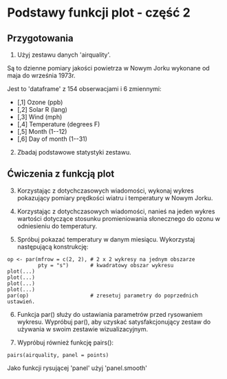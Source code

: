 # Podstawy funkcji plot - część 2

## Przygotowania

1. Użyj zestawu danych 'airquality'. 

Są to dzienne pomiary jakości powietrza w Nowym Jorku wykonane od maja do września 1973r.

Jest to 'dataframe' z 154 obserwacjami i 6 zmiennymi:


* [,1] Ozone (ppb)
* [,2] Solar R (lang)
* [,3] Wind (mph)
* [,4] Temperature (degrees F)
* [,5] Month (1--12)
* [,6] Day of month (1--31)

2. Zbadaj podstawowe statystyki zestawu.

## Ćwiczenia z funkcją plot

3. Korzystając z dotychczasowych wiadomości, wykonaj wykres pokazujący pomiary prędkości wiatru i temperatury w Nowym Jorku.

4. Korzystając z dotychczasowych wiadomości, nanieś na jeden wykres wartości dotyczące stosunku promieniowania słonecznego do ozonu w odniesieniu do temperatury. 

5. Spróbuj pokazać temperatury w danym miesiącu. Wykorzystaj następującą konstrukcję:

```
op <- par(mfrow = c(2, 2), # 2 x 2 wykresy na jednym obszarze
          pty = "s")       # kwadratowy obszar wykresu
plot(...)
plot(...)
plot(...)
plot(...)
par(op)                    # zresetuj parametry do poprzednich ustawień.
```

6. Funkcja par() służy do ustawiania parametrów przed rysowaniem wykresu. Wypróbuj par(), aby uzyskać satysfakcjonujący zestaw do używania w swoim zestawie wizualizacyjnym.

7. Wypróbuj również funkcję pairs():

```
pairs(airquality, panel = points)
```

Jako funkcji rysującej 'panel' użyj 'panel.smooth'
